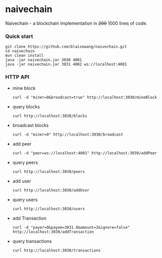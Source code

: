 # naivechain
Naivechain - a blockchain implementation in ~~200~~ 1000 lines of code.

### Quick start
```
git clone https://github.com/blaisewang/naivechain.git
cd naivechain
mvn clean install
java -jar naivechain.jar 3030 4001
java -jar naivechain.jar 3031 4002 ws://localhost:4001
```


### HTTP API

- mine block

  ```
  curl -d "miner=0&broadcast=true" http://localhost:3030/mineBlock
  ```

- query blocks

  ```
  curl http://localhost:3030/blocks
  ```
  
- broadcast blocks

  ```
  curl -d "miner=0" http://localhost:3030/broadcast
  ```

- add peer

  ```
  curl -d "peer=ws://localhost:4001" http://localhost:3030/addPeer
  ```

- query peers

  ```
  curl http://localhost:3030/peers
  ```
  
- add user

  ```
  curl http://localhost:3030/addUser
  ```

- query users

  ```
  curl http://localhost:3030/users
  ```
  
- add Transaction

  ```
  curl -d "payer=0&payee=3031.0&amount=2&ignore=false" http://localhost:3030/addTransaction
  ```

- query transactions

  ```
  curl http://localhost:3030/transactions
  ```
 